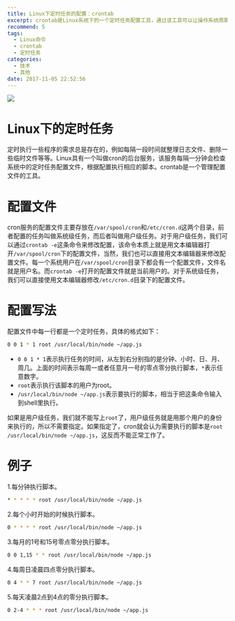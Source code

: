 ```yaml
---
title: Linux下定时任务的配置：crontab
excerpt: crontab是Linux系统下的一个定时任务配置工具，通过该工具可以让操作系统周期性地执行一些事先设定好的脚本。
recommend: 5
tags:
  - Linux命令
  - crontab
  - 定时任务
categories:
  - 技术
  - 其他
date: 2017-11-05 22:52:56
---
```

![](crontab.jpg)

# Linux下的定时任务

定时执行一些程序的需求总是存在的，例如每隔一段时间就整理日志文件、删除一些临时文件等等。Linux具有一个叫做cron的后台服务，该服务每隔一分钟会检查系统中的定时任务配置文件，根据配置执行相应的脚本。crontab是一个管理配置文件的工具。

# 配置文件

cron服务的配置文件主要存放在`/var/spool/cron`和`/etc/cron.d`这两个目录，前者配置的任务叫做系统级任务，而后者叫做用户级任务。对于用户级任务，我们可以通过`crontab -e`这条命令来修改配置，该命令本质上就是用文本编辑器打开`/var/spool/cron`下的配置文件，当然，我们也可以直接用文本编辑器来修改配置文件。每一个系统用户在`/var/spool/cron`目录下都会有一个配置文件，文件名就是用户名。而`crontab -e`打开的配置文件就是当前用户的。对于系统级任务，我们可以直接使用文本编辑器修改`/etc/cron.d`目录下的配置文件。

# 配置写法

配置文件中每一行都是一个定时任务，具体的格式如下：

```bash
0 0 1 * 1 root /usr/local/bin/node ~/app.js
```

* `0 0 1 * 1`表示执行任务的时间，从左到右分别指的是分钟、小时、日、月、周几。上面的时间表示每周一或者任意月一号的零点零分执行脚本，`*`表示任意数字。
* `root`表示执行该脚本的用户为root。
* `/usr/local/bin/node ~/app.js`表示要执行的脚本，相当于把这条命令输入到shell里执行。

如果是用户级任务，我们就不能写上`root`了，用户级任务就是用那个用户的身份来执行的，所以不需要指定。如果指定了，cron就会认为需要执行的脚本是`root /usr/local/bin/node ~/app.js`，这反而不能正常工作了。

# 例子

1.每分钟执行脚本。

```bash
* * * * * root /usr/local/bin/node ~/app.js
```

2.每个小时开始的时候执行脚本。

```bash
0 * * * * root /usr/local/bin/node ~/app.js
```

3.每月的1号和15号零点零分执行脚本。

```bash
0 0 1,15 * * root /usr/local/bin/node ~/app.js
```

4.每周日凌晨四点零分执行脚本。

```bash
0 4 * * 7 root /usr/local/bin/node ~/app.js
```

5.每天凌晨2点到4点的零分执行脚本。

```bash
0 2-4 * * * root /usr/local/bin/node ~/app.js
```
